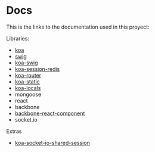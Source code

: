 # Docs

This is the links to the documentation used in this proyect:

Libraries:
- [koa](http://koajs.com/)
- [swig](http://paularmstrong.github.io/swig/docs/)
- [koa-swig](https://www.npmjs.com/package/koa-swig)
- [koa-session-redis](https://www.npmjs.com/package/koa-session-redis)
- [koa-router](https://github.com/alexmingoia/koa-router)
- [koa-static](https://github.com/koajs/static)
- [koa-locals](https://github.com/koa-modules/koa-locals)
- mongoose
- react
- backbone
- [backbone-react-component](https://github.com/magalhas/backbone-react-component)
- socket.io

Extras
- [koa-socket-io-shared-session](http://stackoverflow.com/questions/26643370/get-user-id-socket-io-passport-koa)